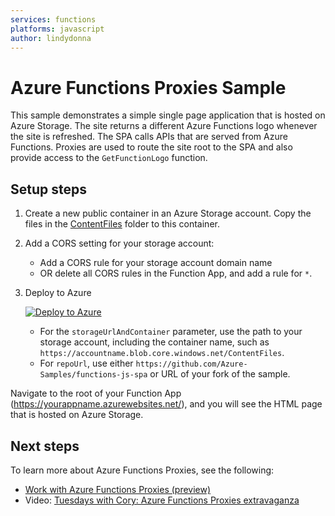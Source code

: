 ```yaml
---
services: functions
platforms: javascript
author: lindydonna
---
```


# Azure Functions Proxies Sample

This sample demonstrates a simple single page application that is hosted on Azure Storage. The site returns a different Azure Functions logo whenever the site is refreshed. The SPA calls APIs that are served from Azure Functions. Proxies are used to route the site root to the SPA and also provide access to the `GetFunctionLogo` function.

## Setup steps 

1. Create a new public container in an Azure Storage account. Copy the files in the [ContentFiles](ContentFiles) folder to this container. 

1. Add a CORS setting for your storage account:
    - Add a CORS rule for your storage account domain name
    - OR delete all CORS rules in the Function App, and add a rule for `*`. 

1. Deploy to Azure

    [![Deploy to Azure](http://azuredeploy.net/deploybutton.svg)](https://portal.azure.com/#create/Microsoft.Template/uri/https%3A%2F%2Fraw.githubusercontent.com%2FAzure-Samples%2Ffunctions-js-spa%2Fmaster%2FAzureDeploy%2Fazuredeploy.json)

   - For the `storageUrlAndContainer` parameter, use the path to your storage account, including the container name, such as `https://accountname.blob.core.windows.net/ContentFiles`.
   - For `repoUrl`, use either `https://github.com/Azure-Samples/functions-js-spa` or URL of your fork of the sample.

Navigate to the root of your Function App (https://yourappname.azurewebsites.net/), and you will see the HTML page that is hosted on Azure Storage.

## Next steps

To learn more about Azure Functions Proxies, see the following:

- [Work with Azure Functions Proxies \(preview\)](https://docs.microsoft.com/en-us/azure/azure-functions/functions-proxies)
- Video: [Tuesdays with Cory: Azure Functions Proxies extravaganza](https://channel9.msdn.com/Shows/Tuesdays-With-Corey/Tuesdays-with-Cory-Azure-Functions-Proxies-extravaganza)